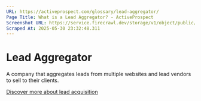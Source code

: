 ```yaml
---
URL: https://activeprospect.com/glossary/lead-aggregator/
Page Title: What is a Lead Aggregator? - ActiveProspect
Screenshot URL: https://service.firecrawl.dev/storage/v1/object/public/media/screenshot-bb9983bc-c4a0-4e9a-87ba-dee6b0e80f72.png
Scraped At: 2025-05-30 23:32:48.311
---
```

# Lead Aggregator

A company that aggregates leads from multiple websites and lead vendors to sell to their clients.

[Discover more about lead acquisition](https://activeprospect.com/blog/lead-sellers-guide-to-lead-acquisition/)

